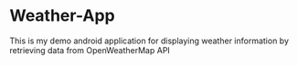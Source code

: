 # Weather-App
This is my demo android application for displaying weather information by retrieving data from OpenWeatherMap API
